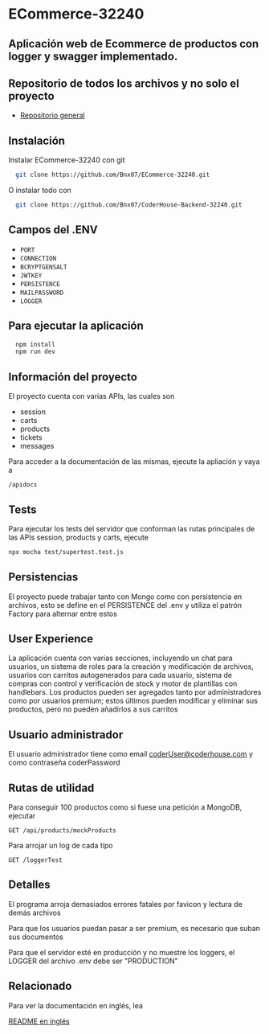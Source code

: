 
# ECommerce-32240
## Aplicación web de Ecommerce de productos con logger y swagger implementado.

## Repositorio de todos los archivos y no solo el proyecto

 - [Repositorio general](https://github.com/Bnx07/CoderHouse-Backend-32240/)

## Instalación

Instalar ECommerce-32240 con git

```bash
  git clone https://github.com/Bnx07/ECommerce-32240.git
```

O instalar todo con

```bash
  git clone https://github.com/Bnx07/CoderHouse-Backend-32240.git
```

## Campos del .ENV

 - `PORT`
 - `CONNECTION` 
 - `BCRYPTGENSALT`
 - `JWTKEY`
 - `PERSISTENCE`
 - `MAILPASSWORD`
 - `LOGGER`

## Para ejecutar la aplicación

```bash
  npm install
  npm run dev
```

## Información del proyecto

El proyecto cuenta con varias APIs, las cuales son 
 - session
 - carts
 - products
 - tickets
 - messages

Para acceder a la documentación de las mismas, ejecute la apliación y vaya a

```http
/apidocs
```

## Tests

Para ejecutar los tests del servidor que conforman las rutas principales de las APIs session, products y carts, ejecute
 
```sh
npx mocha test/supertest.test.js
```

## Persistencias

El proyecto puede trabajar tanto con Mongo como con persistencia en archivos, esto se define en el PERSISTENCE del .env y utiliza el patrón Factory para alternar entre estos

## User Experience

La aplicación cuenta con varias secciones, incluyendo un chat para usuarios, un sistema de roles para la creación y modificación de archivos, usuarios con carritos autogenerados para cada usuario, sistema de compras con control y verificación de stock y motor de plantillas con handlebars. Los productos pueden ser agregados tanto por administradores como por usuarios premium; estos últimos pueden modificar y eliminar sus productos, pero no pueden añadirlos a sus carritos

## Usuario administrador

El usuario administrador tiene como email coderUser@coderhouse.com y como contraseña coderPassword

## Rutas de utilidad

Para conseguir 100 productos como si fuese una petición a MongoDB, ejecutar
```http
GET /api/products/mockProducts
```

Para arrojar un log de cada tipo
```http
GET /loggerTest
```

## Detalles

El programa arroja demasiados errores fatales por favicon y lectura de demás archivos

Para que los usuarios puedan pasar a ser premium, es necesario que suban sus documentos

Para que el servidor esté en producción y no muestre los loggers, el LOGGER del archivo .env debe ser "PRODUCTION"

## Relacionado

Para ver la documentación en inglés, lea

[README en inglés](https://github.com/Bnx07/CoderHouse-Backend-32240/)
